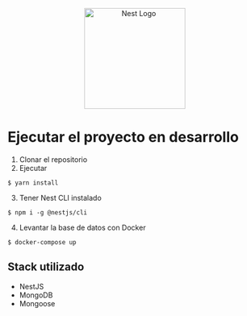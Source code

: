 <p align="center">
  <a href="http://nestjs.com/" target="blank"><img src="https://nestjs.com/img/logo-small.svg" width="200" alt="Nest Logo" /></a>
</p>

# Ejecutar el proyecto en desarrollo

1. Clonar el repositorio
2. Ejecutar

```
$ yarn install
```

3. Tener Nest CLI instalado

```
$ npm i -g @nestjs/cli
```

4. Levantar la base de datos con Docker

```
$ docker-compose up
```

## Stack utilizado

- NestJS
- MongoDB
- Mongoose

